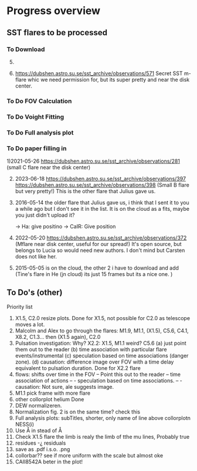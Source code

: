 # Progress overview



## SST flares to be processed 

### To Download




5) 

6)  https://dubshen.astro.su.se/sst_archive/observations/571 Secret SST m-flare whic we need permission for, but its super pretty and near the disk center. 


### To Do FOV Calculation

### To Do Voight Fitting


### To Do Full analysis plot





### To Do paper filling in

1)2021-05-26 https://dubshen.astro.su.se/sst_archive/observations/281 (small C flare near the disk center)

2) 2023-06-18 https://dubshen.astro.su.se/sst_archive/observations/397
https://dubshen.astro.su.se/sst_archive/observations/398
(Small B flare but very pretty!) This is the other flare that Julius gave us.


3) 2016-05-14 the older flare that Julius gave us, i think that I sent it to you a while ago but I don't see it in the list. It is on the cloud as a fits, maybe you just didn't upload it? 

    -> Ha: give positino
    -> CaIR: Give position


4) 2022-05-20 https://dubshen.astro.su.se/sst_archive/observations/372 (Mflare near disk center, useful for our spread!) It's open source, but belongs to Lucia so would need new authors. I don't mind but Carsten does not like her. 

7) 2015-05-05 is on the cloud, the other 2 i have to download and add (Tine's flare in He (jn cloud) its just 15 frames but its a nice one. )
## To Do's (other)

Priority list
1. X1.5, C2.0 resize plots. Done for X1.5, not possible for
C2.0 as telescope moves a lot.
2. Malcolm and Alex to go through the flares: M1.9, M1.1,
(X1.5), C5.6, C4.1, X8.2, C1.3... then (X1.5 again), C2.0
3. Pulsation investigation: Why? X2.2: X1.5, M1.1 weird? C5.6
    (a) just point them out to the reader
    (b) time association with particular flare events/instrumental
    (c) speculation based on time associations (danger zone).
    (d) causation: difference image over FOV with a time delay
    equivalent to pulsation duration. Done for X2.2 flare
4. flows: shifts over time in the FOV
    – Point this out to the reader
    – time association of actions
    – - speculation based on time associations.
    – - causation: Not sure, ale suggests image.
5. M1.1 pick frame with more flare
6. other collorplot helium Done
7. DEW normalizeren.
8. Normalization fig. 2 is on the same time? check this
9. Full analysis plots: subTitles, shorter, only name of line
above collorplotn NESS(i)
10. Use Å in stead of Å
11.  Check X1.5 flare the limb is realy the limb of tthe mu lines,
Probably true
12. residues -¿ residuals
13. save as .pdf i.s.o. .png
14. collorbar?? see if more uniform with the scale but almost oke
15. CAII8542A beter in the plot!
